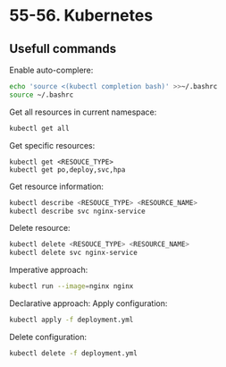 # 55-56. Kubernetes

## Usefull commands 

Enable auto-complere:
```bash
echo 'source <(kubectl completion bash)' >>~/.bashrc
source ~/.bashrc
```

Get all resources in current namespace:
```bash
kubectl get all
```

Get specific resources: 
```
kubectl get <RESOUCE_TYPE>
kubectl get po,deploy,svc,hpa
```
Get resource information:
```bash
kubectl describe <RESOUCE_TYPE> <RESOURCE_NAME>
kubectl describe svc nginx-service
```
Delete resource:
```bash
kubectl delete <RESOUCE_TYPE> <RESOURCE_NAME>
kubectl delete svc nginx-service
```
Imperative approach:
```bash
kubectl run --image=nginx nginx
```
Declarative approach:
Apply configuration:
```bash
kubectl apply -f deployment.yml
```
Delete configuration:
```bash
kubectl delete -f deployment.yml
```
